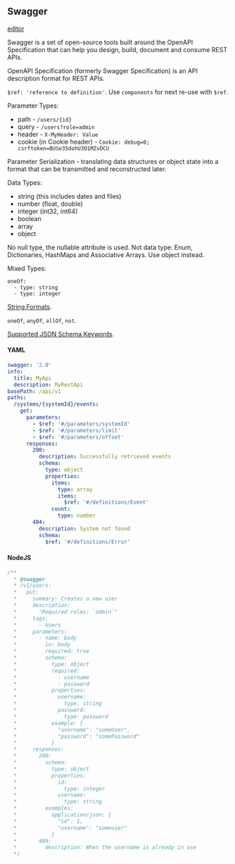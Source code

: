 Swagger
-

[editor](http://editor.swagger.io/)

Swagger is a set of open-source tools built around the OpenAPI Specification
that can help you design, build, document and consume REST APIs.

OpenAPI Specification (formerly Swagger Specification) is an API description format for REST APIs.

`$ref: 'reference to definition'`.
Use `components` for next re-use with `$ref`.

Parameter Types:
* path - `/users/{id}`
* query - `/users?role=admin`
* header - `X-MyHeader: Value`
* cookie (in Cookie header) - `Cookie: debug=0; csrftoken=BUSe35dohU3O1MZvDCU`

Parameter Serialization - translating data structures or object state into a format
that can be transmitted and reconstructed later.

Data Types:
* string (this includes dates and files)
* number (float, double)
* integer (int32, int64)
* boolean
* array
* object

No null type, the nullable attribute is used.
Not data type: Enum, Dictionaries, HashMaps and Associative Arrays. Use object instead.

Mixed Types:
````
oneOf:
  - type: string
  - type: integer
````

[String Formats](https://swagger.io/docs/specification/data-models/data-types/).

`oneOf`, `anyOf`, `allOf`, `not`.

[Supported JSON Schema Keywords](https://swagger.io/docs/specification/data-models/keywords/).

#### YAML

````yaml
swagger: '2.0'
info:
  title: MyApi
  description: MyRestApi
basePath: /api/v1
paths:
  /systems/{systemId}/events:
    get:
      parameters:
        - $ref: '#/parameters/systemId'
        - $ref: '#/parameters/limit'
        - $ref: '#/parameters/offset'
      responses:
        200:
          description: Successfully retrieved events
          schema:
            type: object
            properties:
              items:
                type: array
                items:
                  $ref: '#/definitions/Event'
              count:
                type: number
        404:
          description: System not found
          schema:
            $ref: '#/definitions/Error'
````

#### NodeJS

````javascript
/**
  * @swagger
  * /v1/users:
  *   put:
  *     summary: Creates a new user
  *     description:
  *       "Required roles: `admin`"
  *     tags:
  *       - Users
  *     parameters:
  *       - name: body
  *         in: body
  *         required: true
  *         schema:
  *           type: object
  *           required:
  *             - username
  *             - password
  *           properties:
  *             username:
  *               type: string
  *             password:
  *               type: password
  *           example: {
  *             "username": "someUser",
  *             "password": "somePassword"
  *           }
  *     responses:
  *       200:
  *         schema:
  *           type: object
  *           properties:
  *             id:
  *               type: integer
  *             username:
  *               type: string
  *         examples:
  *           application/json: {
  *             "id": 1,
  *             "username": "someuser"
  *           }
  *       409:
  *         description: When the username is already in use
  */
````

